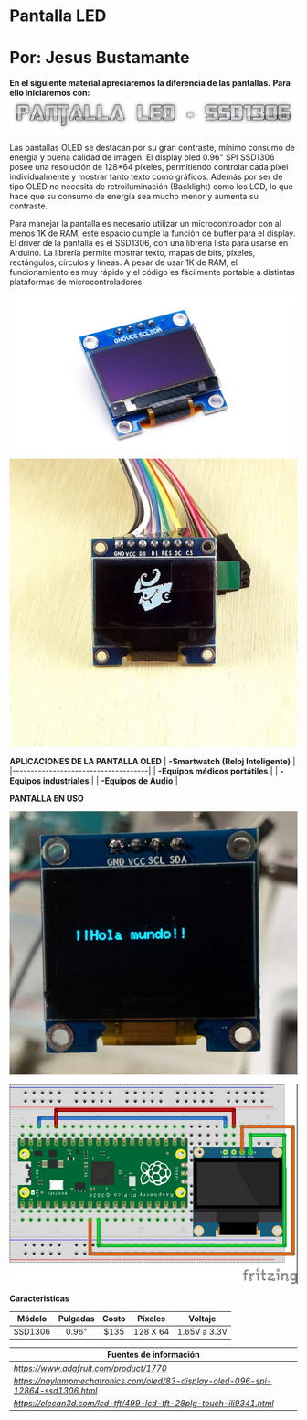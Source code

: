 # Pantalla LED 
# Por: Jesus Bustamante

**En el siguiente material apreciaremos la diferencia de las pantallas.**
**Para ello iniciaremos con:**
![](titulo.png)

Las pantallas OLED se destacan por su gran contraste, mínimo consumo de energía y buena calidad de imagen. El display oled 0.96" SPI SSD1306 posee una resolución de 128*64 píxeles, permitiendo controlar cada píxel individualmente y mostrar tanto texto como gráficos. Además por ser de tipo OLED no necesita de retroiluminación (Backlight) como los LCD, lo que hace que su consumo de energía sea mucho menor y aumenta su contraste.

Para manejar la pantalla es necesario utilizar un microcontrolador con al menos 1K de RAM, este espacio cumple la función de buffer para el display. El driver de la pantalla es el SSD1306, con una librería lista para usarse en Arduino. La librería permite mostrar texto, mapas de bits, píxeles, rectángulos, círculos y líneas. A pesar de usar 1K de RAM, el funcionamiento es muy rápido y el código es fácilmente portable a distintas plataformas de microcontroladores.

![](Display.png)
![](Display2.png)

**APLICACIONES DE LA PANTALLA OLED**
| **-Smartwatch (Reloj Inteligente)** |
|-------------------------------------|
| **-Equipos médicos portátiles**     |
| **-Equipos industriales**           |
| **-Equipos de Audio**               |

**PANTALLA EN USO**

![](Display4.png)

![](AA.jpg)

**Caracteristicas**

|          **Módelo**          | **Pulgadas** | **Costo** | **Píxeles** |  **Voltaje** |
|:----------------------------:|:------------:|:---------:|:-----------:|:------------:|
|            SSD1306           |     0.96"    |    $135   |   128 X 64  | 1.65V a 3.3V |


| **Fuentes de información**                                                        |
|-----------------------------------------------------------------------------------|
| _https://www.adafruit.com/product/1770_                                           |
| _https://naylampmechatronics.com/oled/83-display-oled-096-spi-12864-ssd1306.html_ |
| _https://elecan3d.com/lcd-tft/499-lcd-tft-28plg-touch-ili9341.html_               |

